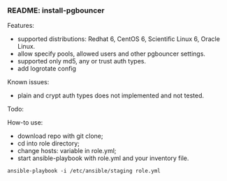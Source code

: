 ### README: install-pgbouncer

Features:
- supported distributions: Redhat 6, CentOS 6, Scientific Linux 6, Oracle Linux.
- allow specify pools, allowed users and other pgbouncer settings.
- supported only md5, any or trust auth types.
- add logrotate config

Known issues:
- plain and crypt auth types does not implemented and not tested.

Todo:

How-to use:
- download repo with git clone;
- cd into role directory;
- change hosts: variable in role.yml;
- start ansible-playbook with role.yml and your inventory file.
```
ansible-playbook -i /etc/ansible/staging role.yml
```
